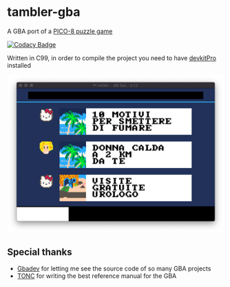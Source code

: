 # tambler-gba
A GBA port of a [PICO-8 puzzle game](https://github.com/Pomettini/ggj-2019)

[![Codacy Badge](https://api.codacy.com/project/badge/Grade/8863dff9868c4439a4979596794f4433)](https://www.codacy.com/app/Pomettini/aiv_c_tetris?utm_source=github.com&amp;utm_medium=referral&amp;utm_content=Pomettini/tambler-gba&amp;utm_campaign=Badge_Grade)

Written in C99, in order to compile the project you need to have [devkitPro](https://devkitpro.org/wiki/Getting_Started) installed

![Tambler GBA Screenshot](screenshot.png)

## Special thanks

  * [Gbadev](https://www.gbadev.org/) for letting me see the source code of so many GBA projects
  * [TONC](https://www.coranac.com/tonc/text/) for writing the best reference manual for the GBA
